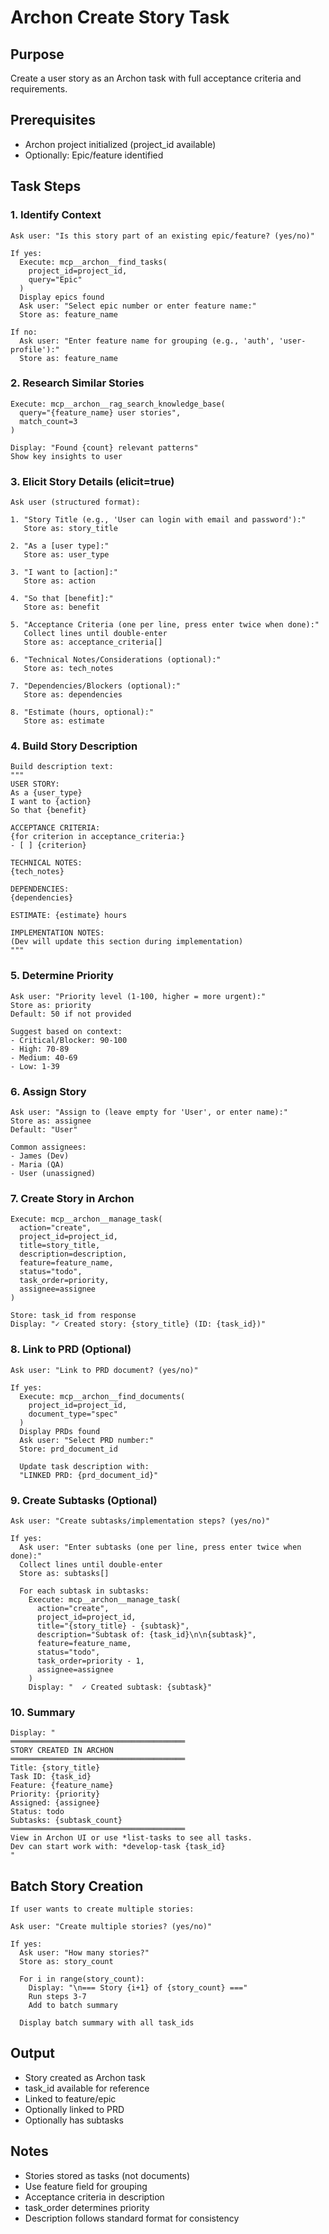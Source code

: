 # Archon Create Story Task

## Purpose

Create a user story as an Archon task with full acceptance criteria and requirements.

## Prerequisites

- Archon project initialized (project_id available)
- Optionally: Epic/feature identified

## Task Steps

### 1. Identify Context

```
Ask user: "Is this story part of an existing epic/feature? (yes/no)"

If yes:
  Execute: mcp__archon__find_tasks(
    project_id=project_id,
    query="Epic"
  )
  Display epics found
  Ask user: "Select epic number or enter feature name:"
  Store as: feature_name

If no:
  Ask user: "Enter feature name for grouping (e.g., 'auth', 'user-profile'):"
  Store as: feature_name
```

### 2. Research Similar Stories

```
Execute: mcp__archon__rag_search_knowledge_base(
  query="{feature_name} user stories",
  match_count=3
)

Display: "Found {count} relevant patterns"
Show key insights to user
```

### 3. Elicit Story Details (elicit=true)

```
Ask user (structured format):

1. "Story Title (e.g., 'User can login with email and password'):"
   Store as: story_title

2. "As a [user type]:"
   Store as: user_type

3. "I want to [action]:"
   Store as: action

4. "So that [benefit]:"
   Store as: benefit

5. "Acceptance Criteria (one per line, press enter twice when done):"
   Collect lines until double-enter
   Store as: acceptance_criteria[]

6. "Technical Notes/Considerations (optional):"
   Store as: tech_notes

7. "Dependencies/Blockers (optional):"
   Store as: dependencies

8. "Estimate (hours, optional):"
   Store as: estimate
```

### 4. Build Story Description

```
Build description text:
"""
USER STORY:
As a {user_type}
I want to {action}
So that {benefit}

ACCEPTANCE CRITERIA:
{for criterion in acceptance_criteria:}
- [ ] {criterion}

TECHNICAL NOTES:
{tech_notes}

DEPENDENCIES:
{dependencies}

ESTIMATE: {estimate} hours

IMPLEMENTATION NOTES:
(Dev will update this section during implementation)
"""
```

### 5. Determine Priority

```
Ask user: "Priority level (1-100, higher = more urgent):"
Store as: priority
Default: 50 if not provided

Suggest based on context:
- Critical/Blocker: 90-100
- High: 70-89
- Medium: 40-69
- Low: 1-39
```

### 6. Assign Story

```
Ask user: "Assign to (leave empty for 'User', or enter name):"
Store as: assignee
Default: "User"

Common assignees:
- James (Dev)
- Maria (QA)
- User (unassigned)
```

### 7. Create Story in Archon

```
Execute: mcp__archon__manage_task(
  action="create",
  project_id=project_id,
  title=story_title,
  description=description,
  feature=feature_name,
  status="todo",
  task_order=priority,
  assignee=assignee
)

Store: task_id from response
Display: "✓ Created story: {story_title} (ID: {task_id})"
```

### 8. Link to PRD (Optional)

```
Ask user: "Link to PRD document? (yes/no)"

If yes:
  Execute: mcp__archon__find_documents(
    project_id=project_id,
    document_type="spec"
  )
  Display PRDs found
  Ask user: "Select PRD number:"
  Store: prd_document_id

  Update task description with:
  "LINKED PRD: {prd_document_id}"
```

### 9. Create Subtasks (Optional)

```
Ask user: "Create subtasks/implementation steps? (yes/no)"

If yes:
  Ask user: "Enter subtasks (one per line, press enter twice when done):"
  Collect lines until double-enter
  Store as: subtasks[]

  For each subtask in subtasks:
    Execute: mcp__archon__manage_task(
      action="create",
      project_id=project_id,
      title="{story_title} - {subtask}",
      description="Subtask of: {task_id}\n\n{subtask}",
      feature=feature_name,
      status="todo",
      task_order=priority - 1,
      assignee=assignee
    )
    Display: "  ✓ Created subtask: {subtask}"
```

### 10. Summary

```
Display: "
═══════════════════════════════════════
STORY CREATED IN ARCHON
═══════════════════════════════════════
Title: {story_title}
Task ID: {task_id}
Feature: {feature_name}
Priority: {priority}
Assigned: {assignee}
Status: todo
Subtasks: {subtask_count}
═══════════════════════════════════════
View in Archon UI or use *list-tasks to see all tasks.
Dev can start work with: *develop-task {task_id}
"
```

## Batch Story Creation

```
If user wants to create multiple stories:

Ask user: "Create multiple stories? (yes/no)"

If yes:
  Ask user: "How many stories?"
  Store as: story_count

  For i in range(story_count):
    Display: "\n=== Story {i+1} of {story_count} ==="
    Run steps 3-7
    Add to batch summary

  Display batch summary with all task_ids
```

## Output

- Story created as Archon task
- task_id available for reference
- Linked to feature/epic
- Optionally linked to PRD
- Optionally has subtasks

## Notes

- Stories stored as tasks (not documents)
- Use feature field for grouping
- Acceptance criteria in description
- task_order determines priority
- Description follows standard format for consistency
